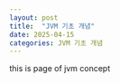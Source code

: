 ```yaml
---
layout: post 
title:  "JVM 기초 개념"
date: 2025-04-15
categories: JVM 기초 개념
---
```


this is page of jvm concept